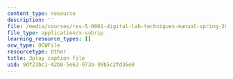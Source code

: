 ```yaml
---
content_type: resource
description: ''
file: /media/courses/res-5-0001-digital-lab-techniques-manual-spring-2007/9df23bc142b85e63973a99b5c2fd36e0_3DQj4dibr78.vtt
file_type: application/x-subrip
learning_resource_types: []
ocw_type: OCWFile
resourcetype: Other
title: 3play caption file
uid: 9df23bc1-42b8-5e63-973a-99b5c2fd36e0
---
```


